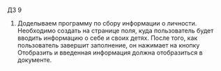 ДЗ 9

1. Доделываем программу по сбору информации о личности. Необходимо создать на странице поля, куда пользователь будет вводить информацию о себе и своих детях. После того, как пользователь завершит заполнение, он нажимает на кнопку Отобразить и введенная информация должна отобразиться в документе.